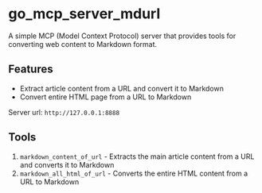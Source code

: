 # go_mcp_server_mdurl

A simple MCP (Model Context Protocol) server that provides tools for converting web content to Markdown format.

## Features

- Extract article content from a URL and convert it to Markdown
- Convert entire HTML page from a URL to Markdown

Server url: `http://127.0.0.1:8888`

## Tools

1. `markdown_content_of_url` - Extracts the main article content from a URL and converts it to Markdown
2. `markdown_all_html_of_url` - Converts the entire HTML content from a URL to Markdown